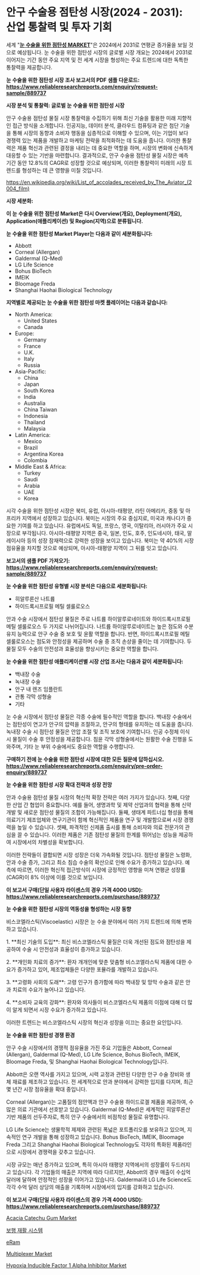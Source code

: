 <p><h1>안구 수술용 점탄성 시장(2024 - 2031): 산업 통찰력 및 투자 기회</h1></p><p>세계 "<strong><a href="https://www.reliableresearchreports.com/viscoelastic-for-eye-surgery-r889737">눈 수술을 위한 점탄성 MARKET</a></strong>"은 2024에서 2031로 연평균 증가율을 보일 것으로 예상됩니다. 눈 수술을 위한 점탄성 시장의 글로벌 시장 개요는 2024에서 2031로 이어지는 기간 동안 주요 지역 및 전 세계 시장을 형성하는 주요 트렌드에 대한 독특한 통찰력을 제공합니다.</p>
<p><strong>눈 수술을 위한 점탄성 시장 조사 보고서의 PDF 샘플 다운로드: <a href="https://www.reliableresearchreports.com/enquiry/request-sample/889737">https://www.reliableresearchreports.com/enquiry/request-sample/889737</a></strong></p>
<p><strong>시장 분석 및 통찰력: 글로벌 눈 수술을 위한 점탄성 시장</strong></p>
<p><p>안구 수술용 점탄성 물질 시장 통찰력을 수집하기 위해 최신 기술을 활용한 미래 지향적인 접근 방식을 소개합니다. 인공지능, 데이터 분석, 클라우드 컴퓨팅과 같은 첨단 기술을 통해 시장의 동향과 소비자 행동을 심층적으로 이해할 수 있으며, 이는 기업이 보다 경쟁력 있는 제품을 개발하고 마케팅 전략을 최적화하는 데 도움을 줍니다. 이러한 통찰력은 제품 혁신과 관련된 결정을 내리는 데 중요한 역할을 하며, 시장의 변화에 신속하게 대응할 수 있는 기반을 마련합니다. 결과적으로, 안구 수술용 점탄성 물질 시장은 예측 기간 동안 12.8%의 CAGR로 성장할 것으로 예상되며, 이러한 통찰력이 미래의 시장 트렌드를 형성하는 데 큰 영향을 미칠 것입니다.</p></p>
<p><a href="%7CAUTHORITHY_DOMAIN_URL%7C">https://en.wikipedia.org/wiki/List_of_accolades_received_by_The_Aviator_(2004_film)</a></p>
<p><strong>시장 세분화:</strong></p>
<p><strong>이 눈 수술을 위한 점탄성 Market은 다시 Overview(개요), Deployment(개요), Application(애플리케이션) 및 Region(지역)으로 분류됩니다.</strong></p>
<p><strong>눈 수술을 위한 점탄성 Market Player는 다음과 같이 세분화됩니다:</strong></p>
<p><ul><li>Abbott</li><li>Corneal (Allergan)</li><li>Galdermal (Q-Med)</li><li>LG Life Science</li><li>Bohus BioTech</li><li>IMEIK</li><li>Bloomage Freda</li><li>Shanghai Haohai Biological Technology</li></ul></p>
<p><strong>지역별로 제공되는 눈 수술을 위한 점탄성 마켓 플레이어는 다음과 같습니다:</strong></p>
<p><ul>
    <li>
        North America:
        <ul>
            <li>United States</li>
            <li>Canada</li>
        </ul>
    </li>
    <li>
        Europe:
        <ul>
            <li>Germany</li>
            <li>France</li>
            <li>U.K.</li>
            <li>Italy</li>
            <li>Russia</li>
        </ul>
    </li>
    <li>
        Asia-Pacific:
        <ul>
            <li>China</li>
            <li>Japan</li>
            <li>South Korea</li>
            <li>India</li>
            <li>Australia</li>
            <li>China Taiwan</li>
            <li>Indonesia</li>
            <li>Thailand</li>
            <li>Malaysia</li>
        </ul>
    </li>
    <li>
        Latin America:
        <ul>
            <li>Mexico</li>
            <li>Brazil</li>
            <li>Argentina Korea</li>
            <li>Colombia</li>
        </ul>
    </li>
    <li>
        Middle East & Africa:
        <ul>
            <li>Turkey</li>
            <li>Saudi</li>
            <li>Arabia</li>
            <li>UAE</li>
            <li>Korea</li>
        </ul>
    </li>
    </ul></p>
<p><p>시각 수술을 위한 점탄성 시장은 북미, 유럽, 아시아-태평양, 라틴 아메리카, 중동 및 아프리카 지역에서 성장하고 있습니다. 북미는 시장의 주요 중심지로, 미국과 캐나다가 중요한 기여를 하고 있습니다. 유럽에서도 독일, 프랑스, 영국, 이탈리아, 러시아가 주요 시장으로 부각됩니다. 아시아-태평양 지역은 중국, 일본, 인도, 호주, 인도네시아, 태국, 말레이시아 등의 성장 잠재력으로 강력한 성장을 보이고 있습니다. 북미는 약 40%의 시장 점유율을 차지할 것으로 예상되며, 아시아-태평양 지역이 그 뒤를 잇고 있습니다.</p></p>
<p><strong>보고서의 샘플 PDF 가져오기: <a href="https://www.reliableresearchreports.com/enquiry/request-sample/889737">https://www.reliableresearchreports.com/enquiry/request-sample/889737</a></strong></p>
<p><strong>눈 수술을 위한 점탄성 유형별 시장 분석은 다음으로 세분화됩니다:</strong></p>
<p><ul><li>히알루론산 나트륨</li><li>하이드록시프로필 메틸 셀룰로오스</li></ul></p>
<p><p>안과 수술 시장에서 점탄성 물질은 주로 나트륨 하이알루로네이트와 하이드록시프로필 메틸 셀룰로오스 두 가지로 나뉘어집니다. 나트륨 하이알루로네이트는 높은 점도와 수분 유지 능력으로 안구 수술 중 보호 및 윤활 역할을 합니다. 반면, 하이드록시프로필 메틸 셀룰로오스는 점도와 안정성을 제공하며 수술 중 조직 손상을 줄이는 데 기여합니다. 두 물질 모두 수술의 안전성과 효율성을 향상시키는 중요한 역할을 합니다.</p></p>
<p><strong>눈 수술을 위한 점탄성 애플리케이션별 시장 산업 조사는 다음과 같이 세분화됩니다:</strong></p>
<p><ul><li>백내장 수술</li><li>녹내장 수술</li><li>안구 내 렌즈 임플란트</li><li>관통 각막 성형술</li><li>기타</li></ul></p>
<p><p>눈 수술 시장에서 점탄성 물질은 각종 수술에 필수적인 역할을 합니다. 백내장 수술에서는 점탄성이 연고가 안구의 압력을 조절하고, 안구의 형태를 유지하는 데 도움을 줍니다. 녹내장 수술 시 점탄성 물질은 안압 조절 및 조직 보호에 기여합니다. 인공 수정체 이식 시 물질이 수술 후 안정성을 제공합니다. 침윤 각막 성형술에서는 원활한 수술 진행을 도와주며, 기타 눈 부위 수술에서도 중요한 역할을 수행합니다.</p></p>
<p><strong>구매하기 전에 눈 수술을 위한 점탄성 시장에 대한 모든 질문에 답하십시오. <a href="https://www.reliableresearchreports.com/enquiry/pre-order-enquiry/889737">https://www.reliableresearchreports.com/enquiry/pre-order-enquiry/889737</a></strong></p>
<p><strong>눈 수술을 위한 점탄성 시장 확대 전략과 성장 전망</strong></p>
<p><p>안과 수술용 점탄성 물질 시장의 혁신적 확장 전략은 여러 가지가 있습니다. 첫째, 다양한 산업 간 협업이 중요합니다. 예를 들어, 생명과학 및 제약 산업과의 협력을 통해 신약 개발 및 새로운 점탄성 물질의 조합이 가능해집니다. 둘째, 생태계 파트너십 형성을 통해 의료기기 제조업체와 연구기관이 함께 혁신적인 제품을 연구 및 개발함으로써 시장 경쟁력을 높일 수 있습니다. 셋째, 파격적인 신제품 출시를 통해 소비자와 의료 전문가의 관심을 끌 수 있습니다. 이러한 제품은 기존 점탄성 물질의 한계를 뛰어넘는 성능을 제공하여 시장에서의 차별성을 확보합니다.</p><p>이러한 전략들이 결합되면 시장 성장은 더욱 가속화될 것입니다. 점탄성 물질은 노령화, 안과 수술 증가, 그리고 최소 침습 수술의 확산으로 인해 수요가 증가하고 있습니다. 예측에 따르면, 이러한 혁신적 접근방식이 시장에 긍정적인 영향을 미쳐 연평균 성장률(CAGR)이 8% 이상에 이를 것으로 보입니다.</p></p>
<p><strong>이 보고서 구매(단일 사용자 라이센스의 경우 가격 4000 USD): <a href="https://www.reliableresearchreports.com/purchase/889737">https://www.reliableresearchreports.com/purchase/889737</a></strong></p>
<p><strong>눈 수술을 위한 점탄성 시장의 역동성을 형성하는 시장 동향</strong></p>
<p><p>비스코엘라스틱(Viscoelastic) 시장은 눈 수술 분야에서 여러 가지 트렌드에 의해 변화하고 있습니다. </p><p>1. **최신 기술의 도입**: 최신 비스코엘라스틱 물질은 더욱 개선된 점도와 점탄성을 제공하여 수술 시 안전성과 효율성이 증가하고 있습니다.</p><p>2. **개인화 치료의 증가**: 환자 개개인에 맞춘 맞춤형 비스코엘라스틱 제품에 대한 수요가 증가하고 있어, 제조업체들은 다양한 포뮬라를 개발하고 있습니다.</p><p>3. **고령화 사회의 도래**: 고령 인구가 증가함에 따라 백내장 및 망막 수술과 같은 안과 치료의 수요가 늘어나고 있습니다.</p><p>4. **소비자 교육의 강화**: 환자와 의사들이 비스코엘라스틱 제품의 이점에 대해 더 많이 알게 되면서 시장 수요가 증가하고 있습니다.</p><p>이러한 트렌드는 비스코엘라스틱 시장의 혁신과 성장을 이끄는 중요한 요인입니다.</p></p>
<p><strong>눈 수술을 위한 점탄성 경쟁 환경</strong></p>
<p><p>안구 수술 시장에서의 경쟁적 점유율을 가진 주요 기업들은 Abbott, Corneal (Allergan), Galdermal (Q-Med), LG Life Science, Bohus BioTech, IMEIK, Bloomage Freda, 및 Shanghai Haohai Biological Technology입니다. </p><p>Abbott은 오랜 역사를 가지고 있으며, 시력 교정과 관련된 다양한 안구 수술 장비와 생체 재료를 제조하고 있습니다. 전 세계적으로 안과 분야에서 강력한 입지를 다지며, 최근 몇 년간 시장 점유율을 확대 중입니다.</p><p>Corneal (Allergan)는 고품질의 점안액과 안구 수술용 하이드로겔 제품을 제공하여, 수많은 의료 기관에서 선호받고 있습니다. Galdermal (Q-Med)은 세계적인 히알루론산 기반 제품의 선두주자로, 특히 안구 수술에서의 비점착성 물질로 유명합니다.</p><p>LG Life Science는 생물학적 제제와 관련된 폭넓은 포트폴리오를 보유하고 있으며, 지속적인 연구 개발을 통해 성장하고 있습니다. Bohus BioTech, IMEIK, Bloomage Freda 그리고 Shanghai Haohai Biological Technology도 각자의 특화된 제품라인으로 시장에서 경쟁력을 갖추고 있습니다.</p><p>시장 규모는 매년 증가하고 있으며, 특히 아시아 태평양 지역에서의 성장률이 두드러지고 있습니다. 각 기업들의 매출은 지역에 따라 다르지만, Abbott의 경우 매출이 수십억 달러에 달하며 안정적인 성장을 이어가고 있습니다. Galdermal과 LG Life Science도 각각 수억 달러 상당의 매출을 기록하며 시장에서의 입지를 강화하고 있습니다.</p></p>
<p><strong>이 보고서 구매(단일 사용자 라이센스의 경우 가격 4000 USD): <a href="https://www.reliableresearchreports.com/purchase/889737">https://www.reliableresearchreports.com/purchase/889737</a></strong></p>
<p><p><a href="https://www.linkedin.com/pulse/acacia-catechu-gum-market-size-segmentation-trends-growth-analysis-j0kgc?trackingId=A5kxMJjeS7KYMA0Z3tkaoQ%3D%3D">Acacia Catechu Gum Market</a></p><p><a href="https://github.com/sougarounis/Market-Research-Report-List-6/blob/main/32782862053.md">보행 재활 시스템</a></p><p><a href="https://medium.com/@novastamm2023/reram%E5%B8%82%E5%A0%B4-%E3%82%B0%E3%83%AD%E3%83%BC%E3%83%90%E3%83%AB%E3%81%8A%E3%82%88%E3%81%B3%E5%9C%B0%E5%9F%9F%E5%88%86%E6%9E%90-%E5%9C%B0%E5%9F%9F-%E5%9B%BD%E3%83%AC%E3%83%99%E3%83%AB%E5%88%86%E6%9E%90-%E3%81%8A%E3%82%88%E3%81%B3%E7%AB%B6%E4%BA%89%E7%92%B0%E5%A2%83%E3%81%AB%E7%84%A6%E7%82%B9%E3%82%92%E5%BD%93%E3%81%A6%E3%82%8B-5d363305c51a">eRam</a></p><p><a href="https://github.com/RichRobinson5/Market-Research-Report-List-6/blob/main/multiplexer-market.md">Multiplexer Market</a></p><p><a href="https://issuu.com/reportprime-2/docs/hypoxia-inducible-factor-1-alpha-in_d866dbc9d35346">Hypoxia Inducible Factor 1 Alpha Inhibitor Market</a></p></p>